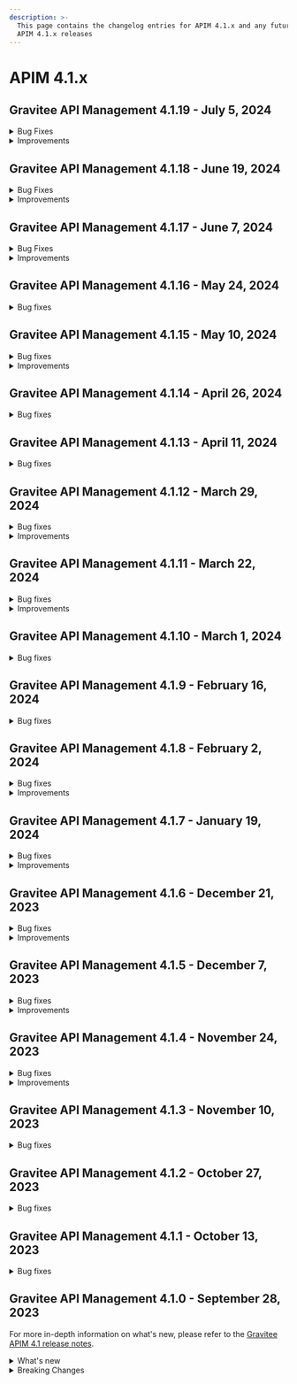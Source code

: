 ```yaml
---
description: >-
  This page contains the changelog entries for APIM 4.1.x and any future patch
  APIM 4.1.x releases
---
```


# APIM 4.1.x
 
## Gravitee API Management 4.1.19 - July 5, 2024
<details>

<summary>Bug Fixes</summary>

**Gateway**

* 500 Internal server error when logs enabled [#9719](https://github.com/gravitee-io/issues/issues/9719)
* Enabled Logging with condition does not work properly [#9756](https://github.com/gravitee-io/issues/issues/9756)
* Upgrade to gio 4.4.0 corrupts API Keys [#9834](https://github.com/gravitee-io/issues/issues/9834)
* Add Base64 class in Expression Language whitelist [#9850](https://github.com/gravitee-io/issues/issues/9850)

**Management API**

* Override an email template with multiple REST API [#9445](https://github.com/gravitee-io/issues/issues/9445)
* Cannot Create Local User (no email to set password) [#9680](https://github.com/gravitee-io/issues/issues/9680)
* Error in Gravitee OpenAPI spec [#9711](https://github.com/gravitee-io/issues/issues/9711)
* Endpoint's target url can be saved with a space or tab [#9791](https://github.com/gravitee-io/issues/issues/9791)
* Unable delete existing PAT tokens [#9801](https://github.com/gravitee-io/issues/issues/9801)
* Error on platform analytics and logs screens when too many applications and/or APIs [#9823](https://github.com/gravitee-io/issues/issues/9823)

**Console**

* Correct API properties Expression Language for v4 APIs [#9694](https://github.com/gravitee-io/issues/issues/9694)
* When updating a service account email through API, no mail validation is performed [#9709](https://github.com/gravitee-io/issues/issues/9709)
* Unable to Add or Remove Context Path Segments for a v4 API [#9716](https://github.com/gravitee-io/issues/issues/9716)
* Enabled Logging with condition does not work properly [#9756](https://github.com/gravitee-io/issues/issues/9756)
* Cannot subscribe to API plans via the web [#9758](https://github.com/gravitee-io/issues/issues/9758)
* Cannot Save Dashboard Updates in UI [#9771](https://github.com/gravitee-io/issues/issues/9771)
* Unable to Add Members to Group During Group Creation [#9783](https://github.com/gravitee-io/issues/issues/9783)
* Endpoint's target url can be saved with a space or tab [#9791](https://github.com/gravitee-io/issues/issues/9791)
* In some cases it is difficult to view the configuration in the history menu. [#9800](https://github.com/gravitee-io/issues/issues/9800)
* Policy - losing focus when opening documentation [#9802](https://github.com/gravitee-io/issues/issues/9802)
* Dashboard widget not working  [#9820](https://github.com/gravitee-io/issues/issues/9820)
* Client Id not saved between Security section and subscriptions during application creation [#9828](https://github.com/gravitee-io/issues/issues/9828)
* JSON to XML policy does not work with default configuration for V4 proxy APIs [#9833](https://github.com/gravitee-io/issues/issues/9833)

**Other**

* \[gravitee-policy-ipfiltering] CIDR block /32 (single IP) not working in the IP Filtering Policy [#9602](https://github.com/gravitee-io/issues/issues/9602)
* \[gravitee-resource-oauth2-provider-keycloak] Update of 'gravitee-resource-oauth2-provider-keycloak' Plugin [#9628](https://github.com/gravitee-io/issues/issues/9628)
* \[gravitee-policy-jwt] 500 error on jwt plan with GATEWAY_KEYS when using  "Emulate v4 engine" [#9693](https://github.com/gravitee-io/issues/issues/9693)
* \[MongoDb] Upgraders should use prefix for collection names [#9807](https://github.com/gravitee-io/issues/issues/9807)

</details>

<details>

<summary>Improvements</summary>

**Management API**

* PrimaryOwner not given in list of APIs [#9678](https://github.com/gravitee-io/issues/issues/9678)
* The name of API/Application/Plan is not given in list of API's subscriptions [#9679](https://github.com/gravitee-io/issues/issues/9679)
* Improve API synchronization state computation [#9852](https://github.com/gravitee-io/issues/issues/9852)

**Other**

* \[gravitee-policy-aws-lambda] Allow to dynamically configure AWS policy credentials [#9444](https://github.com/gravitee-io/issues/issues/9444)

</details>


 
## Gravitee API Management 4.1.18 - June 19, 2024
<details>

<summary>Bug Fixes</summary>

**Console**

* Filter on 208 status code not available [#9784](https://github.com/gravitee-io/issues/issues/9784)

**Portal**

* Documentation too slow [#9788](https://github.com/gravitee-io/issues/issues/9788)

**Helm Charts**

* Improve the ingress configuration to redirect HTTPS [#9710](https://github.com/gravitee-io/issues/issues/9710)

**Other**

* \[gravitee-endpoint-kafka] Kafka sender options customization not taken into account [#9656](https://github.com/gravitee-io/issues/issues/9656)
* \[gravitee-policy-json-validation] v4 Policy Studio UI doesn't support multi-line values [#9799](https://github.com/gravitee-io/issues/issues/9799)

</details>

<details>

<summary>Improvements</summary>

**Other**

* \[gravitee-entrypoint-webhook] Support 500 responses for DLQ : add client_id and errors stack in the message sent to DLQ [#9740](https://github.com/gravitee-io/issues/issues/9740)
* \[gravitee-endpoint-kafka] Add a option on kafka endpoint to remove Confluent Wire format header [#9795](https://github.com/gravitee-io/issues/issues/9795)

</details>


 
## Gravitee API Management 4.1.17 - June 7, 2024
<details>

<summary>Bug Fixes</summary>

**Gateway**

* Error in the gateway when upgrading connection from http1.1 to http2 [#9757](https://github.com/gravitee-io/issues/issues/9757)
* Socket.io disconnect/reconnect latency [#9766](https://github.com/gravitee-io/issues/issues/9766)

**Management API**

* Gitlab fetcher CronSequenceGenerator deprecation [#9733](https://github.com/gravitee-io/issues/issues/9733)
* Inheritance of a V2 API endpoint configuration is not set when importing an OpenAPI spec [#9775](https://github.com/gravitee-io/issues/issues/9775)

</details>

<details>

<summary>Improvements</summary>

**Other**

* \[gravitee-policy-groovy] Have access to the binary value of a message content [#9767](https://github.com/gravitee-io/issues/issues/9767)

</details>



## Gravitee API Management 4.1.16 - May 24, 2024

<details>

<summary>Bug fixes</summary>

**Gateway**

* Gateway monitoring page has no data [#9677](https://github.com/gravitee-io/issues/issues/9677)
* The Assign Content policy seems to be broken when using with Retry policy [#9737](https://github.com/gravitee-io/issues/issues/9737)

**Management API**

* Logs mismatched between environments [#9599](https://github.com/gravitee-io/issues/issues/9599)
* Incompatible QoS between entrypoints and endpoints [#9608](https://github.com/gravitee-io/issues/issues/9608)
* Unable to Search Users by Company Name and Country in Users API [#9702](https://github.com/gravitee-io/issues/issues/9702)

**Console**

* Incompatible QoS between entrypoints and endpoints [#9608](https://github.com/gravitee-io/issues/issues/9608)

</details>

## Gravitee API Management 4.1.15 - May 10, 2024

<details>

<summary>Bug fixes</summary>

**Management API**

* Portal global API search is returning a 500 "maxClauseCount is set to 1024" [#9730](https://github.com/gravitee-io/issues/issues/9730)

**Other**

* \[gravitee-policy-ratelimit] Thread Blocked on AsyncRateLimitRepository [#9717](https://github.com/gravitee-io/issues/issues/9717)

</details>

<details>

<summary>Improvements</summary>

**Helm Charts**

* Enhance the experience of deploying Gateway with Redis SSL using Helm Chart [#9726](https://github.com/gravitee-io/issues/issues/9726)

**Other**

* \[gravitee-entrypoint-webhook] Support 500 responses for DLQ [#9722](https://github.com/gravitee-io/issues/issues/9722)

</details>

## Gravitee API Management 4.1.14 - April 26, 2024

<details>

<summary>Bug fixes</summary>

**Management API**

* Error in OpenApi spec [#9665](https://github.com/gravitee-io/issues/issues/9665)
* Unable to update the service account email through API [#9682](https://github.com/gravitee-io/issues/issues/9682)

**Console**

* Cannot create Backend-to-Backend Application from UI Console [#9636](https://github.com/gravitee-io/issues/issues/9636)

**Portal**

* Problem of swagger interpretation with redocly [#9673](https://github.com/gravitee-io/issues/issues/9673)

**Other**

* \[gravitee-policy-cache] Cache Policy Always Caches the First Response [#9534](https://github.com/gravitee-io/issues/issues/9534)
* \[gravitee-policy-cache] Cache Policy Does Not Correctly Return Images [#9585](https://github.com/gravitee-io/issues/issues/9585)
* \[gravitee-policy-cache] Time to live setting not working [#9692](https://github.com/gravitee-io/issues/issues/9692)

</details>

## Gravitee API Management 4.1.13 - April 11, 2024

<details>

<summary>Bug fixes</summary>

**Gateway**

* Secret Provider Setup [#9586](https://github.com/gravitee-io/issues/issues/9586)
* 431 (Request Header Fields Too Large) when submitting large JWT to gRPC API [#9652](https://github.com/gravitee-io/issues/issues/9652)

**Management API**

* Installation collection can have more than one entry [#9641](https://github.com/gravitee-io/issues/issues/9641)

**Console**

* Performance issue with the analytics dashboard [#9658](https://github.com/gravitee-io/issues/issues/9658)

**Portal**

* Cannot Scroll in Markdown Documents [#9634](https://github.com/gravitee-io/issues/issues/9634)
* Showing Gravitee.io in Dev Portal browser tab only while the page loads [#9663](https://github.com/gravitee-io/issues/issues/9663)

**Other**

* Fail to enable the service on SUSE [#9501](https://github.com/gravitee-io/issues/issues/9501)
* Upgrade 3.20.22 to 4.2.2 - File report missing node metrics [#9589](https://github.com/gravitee-io/issues/issues/9589)
* \[gravitee-policy-cache] Concurrency issue with v4 emulation engine [#9635](https://github.com/gravitee-io/issues/issues/9635)
* \[gravitee-resource-auth-provider-http] Timeout when body parsing is failing [#9640](https://github.com/gravitee-io/issues/issues/9640)
* API List showing type as "Undefined" for v4 APIs in Postgres env [#9643](https://github.com/gravitee-io/issues/issues/9643)
* Authentication Provider table column too small [#9664](https://github.com/gravitee-io/issues/issues/9664)

</details>

## Gravitee API Management 4.1.12 - March 29, 2024

<details>

<summary>Bug fixes</summary>

**Management API**

* Update import remove all members when a group is defined as a PO [#9596](https://github.com/gravitee-io/issues/issues/9596)
* Gravitee 4.2 OpenAPI issues [#9632](https://github.com/gravitee-io/issues/issues/9632)

**Other**

* \[gravitee-policy-ipfiltering] DNS Lookup fails with some DNS servers [#9592](https://github.com/gravitee-io/issues/issues/9592)
* \[gravitee-resource-auth-provider-http] Timeout when authentication condition is failing [#9611](https://github.com/gravitee-io/issues/issues/9611)
* Liquibase changelog 4.0.20-dashboards adding NOT NULL column without default value [#9626](https://github.com/gravitee-io/issues/issues/9626)
* APIM DashboardTypeUpgrader raises an error when used with DocumentDB [#9631](https://github.com/gravitee-io/issues/issues/9631)

</details>

<details>

<summary>Improvements</summary>

**Management API**

* Allow to configure KeepAliveTimeout for HTTP endpoint [#9541](https://github.com/gravitee-io/issues/issues/9541)

</details>

## Gravitee API Management 4.1.11 - March 22, 2024

<details>

<summary>Bug fixes</summary>

**Gateway**

* Improve HealthCheck service for v2 APIs [#9543](https://github.com/gravitee-io/issues/issues/9543)

**Management API**

* Condition field in JDBC dbs is too short [#9595](https://github.com/gravitee-io/issues/issues/9595)

**Console**

* \[shared API key] API key mode not displayed on application screen [#9612](https://github.com/gravitee-io/issues/issues/9612)

**Other**

* Flow Id is lost when updating API with UI, causing it to regenerate new flow [#9597](https://github.com/gravitee-io/issues/issues/9597)
* API v4 proxy - problem with client SSL certificate

</details>

<details>

<summary>Improvements</summary>

**Portal**

* Do not allow user to change their email through the portal [#9617](https://github.com/gravitee-io/issues/issues/9617)

</details>

## Gravitee API Management 4.1.10 - March 1, 2024

<details>

<summary>Bug fixes</summary>

**Gateway**

* Override HTTP Method [#9526](https://github.com/gravitee-io/issues/issues/9526)

**Management API**

* Shared API Key Does Not Always Bind to Subscriptions When Concurrent Requests Are Made [#9502](https://github.com/gravitee-io/issues/issues/9502)
* NullPointer Exception when importing an API with group as PO and members [#9507](https://github.com/gravitee-io/issues/issues/9507)
* APIM: Creating application with "@" in name automatically converts it to "@" [#9514](https://github.com/gravitee-io/issues/issues/9514)
* API description required with POST /apis/ on mAPI v2 [#9527](https://github.com/gravitee-io/issues/issues/9527)
* Importing an API with a group as PO but no PO user in this group should not be possible [#9587](https://github.com/gravitee-io/issues/issues/9587)

**Console**

* No longer possible to compare "published" and "to deploy" status [#9491](https://github.com/gravitee-io/issues/issues/9491)
* Re: Error when clicking on top failed API in platform dashbaord [#9498](https://github.com/gravitee-io/issues/issues/9498)
* Remove last user in group shows error [#9517](https://github.com/gravitee-io/issues/issues/9517)
* \[endpoints] updating name or deleting group used as DLQ prevent updating API [#9535](https://github.com/gravitee-io/issues/issues/9535)
* \[endpoints] creating an endpoint group should display endpoint configuration [#9582](https://github.com/gravitee-io/issues/issues/9582)

**Portal**

* Documentation menu hidden [#9590](https://github.com/gravitee-io/issues/issues/9590)

</details>

## Gravitee API Management 4.1.9 - February 16, 2024

<details>

<summary>Bug fixes</summary>

**Management API**

* Excluded groups on plan are not displayed after being imported or promoted to a new environment [#9116](https://github.com/gravitee-io/issues/issues/9116)
* Private APIs on the Portal are wrongly displayed [#9513](https://github.com/gravitee-io/issues/issues/9513)
* Modifying API definition causes loss of endpoint configuration [#9520](https://github.com/gravitee-io/issues/issues/9520)

**Console**

* When validating a JWT subscription, I'm asked to customize an APIkey [#9489](https://github.com/gravitee-io/issues/issues/9489)

**Portal**

* Documentation gets encoded after deployment [#9490](https://github.com/gravitee-io/issues/issues/9490)
* Customization problems in the Developer Portal [#9495](https://github.com/gravitee-io/issues/issues/9495)
* Subscriptions Not Visible in Portal If There Is a Push Plan [#9511](https://github.com/gravitee-io/issues/issues/9511)

**Other**

* "Propagate client Accept-Encoding header" option missing in V4 [#9475](https://github.com/gravitee-io/issues/issues/9475)
* \[policy-request-validation] Un-required OpenAPI fields added as required in Validate Request policy [#9509](https://github.com/gravitee-io/issues/issues/9509)

</details>

## Gravitee API Management 4.1.8 - February 2, 2024

<details>

<summary>Bug fixes</summary>

**Gateway**

* Unable to populate attributes using the Assign Attributes policy due to enabled v4 Engine [#9420](https://github.com/gravitee-io/issues/issues/9420)
* Conditional logging [#9486](https://github.com/gravitee-io/issues/issues/9486)
* Timeout when connecting to WebSocket API using header Connection:Upgrade,Keep-Alive [#9487](https://github.com/gravitee-io/issues/issues/9487)

</details>

<details>

<summary>Improvements</summary>

**Gateway**

* Add API ID in healthcheck logs [#9493](https://github.com/gravitee-io/issues/issues/9493)

</details>

## Gravitee API Management 4.1.7 - January 19, 2024

<details>

<summary>Bug fixes</summary>

**Gateway**

* Sometimes path-mapping is not working [#9450](https://github.com/gravitee-io/issues/issues/9450)
* Management API does not encode a value in the URL used in a pipe [#9461](https://github.com/gravitee-io/issues/issues/9461)
* gRPC backend received unexpected headers [#9463](https://github.com/gravitee-io/issues/issues/9463)

**Management API**

* Unable to switch to gRPC endpoint type from the Console UI [#9456](https://github.com/gravitee-io/issues/issues/9456)
* Updating an API reset the gRPC type of the endpoint [#9464](https://github.com/gravitee-io/issues/issues/9464)
* Can't create 2 virtualhosts having the same path but different host [#9466](https://github.com/gravitee-io/issues/issues/9466)

**Console**

* Can't create 2 virtualhosts having the same path but different host [#9466](https://github.com/gravitee-io/issues/issues/9466)
* Navigation in a multi-environments console is messed up [#9467](https://github.com/gravitee-io/issues/issues/9467)

**Portal**

* Docs not loaded instantly [#9452](https://github.com/gravitee-io/issues/issues/9452)

**Helm Charts**

* Backward incompatibility during Helm upgrade with old `values.yml` [#9446](https://github.com/gravitee-io/issues/issues/9446)

</details>

<details>

<summary>Improvements</summary>

**Gateway**

* Access request host property in Expression Language [#9453](https://github.com/gravitee-io/issues/issues/9453)

</details>

## Gravitee API Management 4.1.6 - December 21, 2023

<details>

<summary>Bug fixes</summary>

**Gateway**

* Healthcheck service never stopped when using Service Discovery [#9437](https://github.com/gravitee-io/issues/issues/9437)

**Management API**

* API Does Not Deploy if a Common Flow Exists with Multiple Entrypoints Selected [#9415](https://github.com/gravitee-io/issues/issues/9415)
* Cannot delete API with too many events [#9439](https://github.com/gravitee-io/issues/issues/9439)

**Console**

* Inconsistency on "Inheritance" flag for endpoints/groups between frontend and backend [#9407](https://github.com/gravitee-io/issues/issues/9407)
* Flow Name Display Does Not Match Gateway Behavior [#9416](https://github.com/gravitee-io/issues/issues/9416)
* Log view too wide [#9429](https://github.com/gravitee-io/issues/issues/9429)

**Portal**

* Tickets Inaccessible When an API with Open Tickets Is Deleted [#9422](https://github.com/gravitee-io/issues/issues/9422)
* Cannot Scroll in Markdown Documentation in Portal [#9424](https://github.com/gravitee-io/issues/issues/9424)
* Synchronization inconsistency on ALL APIs page on Portal [#9432](https://github.com/gravitee-io/issues/issues/9432)
* Sign up doesn't work anymore [#9440](https://github.com/gravitee-io/issues/issues/9440)

**Other**

* Make some non-migrated policies available on REQUEST phase for message APIs [#9430](https://github.com/gravitee-io/issues/issues/9430)

</details>

<details>

<summary>Improvements</summary>

**Other**

* \[JDBC] Improve Flows loading [#9436](https://github.com/gravitee-io/issues/issues/9436)

</details>

## Gravitee API Management 4.1.5 - December 7, 2023

<details>

<summary>Bug fixes</summary>

**Gateway**

* EL: Request's local address is evaluated in place of remote address [#9408](https://github.com/gravitee-io/issues/issues/9408)

**Management API**

* Can't stop a deprecated API [#9406](https://github.com/gravitee-io/issues/issues/9406)

**Console**

* Deploy banner not displayed when updating details of a plan [#9380](https://github.com/gravitee-io/issues/issues/9380)
* Error in Swagger documentation both in Portal and Console [#9391](https://github.com/gravitee-io/issues/issues/9391)
* Bad management of required file in OpenAPI [#9414](https://github.com/gravitee-io/issues/issues/9414)

**Portal**

* Error in Swagger documentation both in Portal and Console [#9391](https://github.com/gravitee-io/issues/issues/9391)

**Helm Charts**

* Alert Engine: System mail notification [#9402](https://github.com/gravitee-io/issues/issues/9402)
* License deleted after Helm upgrade [#9411](https://github.com/gravitee-io/issues/issues/9411)

**Other**

* Transform Query Parameters policy [#9383](https://github.com/gravitee-io/issues/issues/9383)

</details>

<details>

<summary>Improvements</summary>

**Management API**

* Add a resource in management API v1 to fetch API subscribers with pagination info [#9410](https://github.com/gravitee-io/issues/issues/9410)

**Portal**

* Update chore dependencies of Gravitee Portal [#9418](https://github.com/gravitee-io/issues/issues/9418)

</details>

## Gravitee API Management 4.1.4 - November 24, 2023

<details>

<summary>Bug fixes</summary>

**Management API**

* Application `api_key_mode` is automatically and incorrectly set to EXCLUSIVE mode without owner consent [#9348](https://github.com/gravitee-io/issues/issues/9348)
* Environment rights: API "update" right is not enough to edit the entrypoint [#9372](https://github.com/gravitee-io/issues/issues/9372)
* APIM: Flows table / name column / extend column size [#9377](https://github.com/gravitee-io/issues/issues/9377)
* Cannot Import API Definition with Automatic Group Association [#9385](https://github.com/gravitee-io/issues/issues/9385)

**Console**

* API subscription fails with insufficient rights error [#9341](https://github.com/gravitee-io/issues/issues/9341)
* History not available if too many deployments [#9359](https://github.com/gravitee-io/issues/issues/9359)
* APIM Console doc links point to old documentation site [#9386](https://github.com/gravitee-io/issues/issues/9386)

**Portal**

* API subscription fails with insufficient rights error [#9341](https://github.com/gravitee-io/issues/issues/9341)
* The "All rights reserved" mention on Portal is using an old date [#9384](https://github.com/gravitee-io/issues/issues/9384)

**Other**

* Configuration files are being overwritten during Yum update [#9368](https://github.com/gravitee-io/issues/issues/9368)
* Transform Headers policy should be case insensitive [#9378](https://github.com/gravitee-io/issues/issues/9378)
* Generate JWT policy Key Resolver wrong value [#9389](https://github.com/gravitee-io/issues/issues/9389)
* OAuth2 introspection and userinfo should send a 503 when technical exception instead of 401 [#9390](https://github.com/gravitee-io/issues/issues/9390)

</details>

<details>

<summary>Improvements</summary>

**Gateway**

* Health Check: Allow to use response time in assertion [#9388](https://github.com/gravitee-io/issues/issues/9388)

**Helm Charts**

* Allow to configure Gateway timeouts in the Helm Chart [#9392](https://github.com/gravitee-io/issues/issues/9392)

</details>

## Gravitee API Management 4.1.3 - November 10, 2023

<details>

<summary>Bug fixes</summary>

**Gateway**

* Gateways not able to send bulk index data to ES8 [#9361](https://github.com/gravitee-io/issues/issues/9361)
* When using push plan there is no log when subscription Webhook ends in error [#9363](https://github.com/gravitee-io/issues/issues/9363)

**Management API**

* Email related to closed, paused, and resumed subscription of API\_KEY plan are sent with an empty body [#9355](https://github.com/gravitee-io/issues/issues/9355)
* JDBC deadlocks on Command table when running multiple Management APIs [#9356](https://github.com/gravitee-io/issues/issues/9356)
* Error running `graviteeio-apim-rest-api-4.1.2` [#9360](https://github.com/gravitee-io/issues/issues/9360)
* Unable to access Alerts screen when there are millions of AlertEvents [#9362](https://github.com/gravitee-io/issues/issues/9362)
* Unable to deploy an API with a huge API definition and a lot of existing deployments [#9364](https://github.com/gravitee-io/issues/issues/9364)
* Security: Enforce password policy for users [#9374](https://github.com/gravitee-io/issues/issues/9374)

**Other**

* GKO: API state does not get updated [#9338](https://github.com/gravitee-io/issues/issues/9338)
* \[RabbitMQ] message not logged when Rabbit's message does not define correlationId [#9353](https://github.com/gravitee-io/issues/issues/9353)
* Groovy policy with On-request script not working in v4 engine emulation mode [#9367](https://github.com/gravitee-io/issues/issues/9367)
* Generate JWT not working with APIM 4.x [#9371](https://github.com/gravitee-io/issues/issues/9371)
* Missing “generate JWT policy” on a v4 message API entrypoint Request phase [#9373](https://github.com/gravitee-io/issues/issues/9373)

</details>

## Gravitee API Management 4.1.2 - October 27, 2023

<details>

<summary>Bug fixes</summary>

**Management API**

* Can't create Backend-to-Backend applications [#9157](https://github.com/gravitee-io/issues/issues/9157)
* Can't assign a group to a Backend-to-Backend application [#9158](https://github.com/gravitee-io/issues/issues/9158)
* Invalid CORS Allow Origin Can Be Imported To Create New API [#9212](https://github.com/gravitee-io/issues/issues/9212)
* Unable to create custom email notification template [#9284](https://github.com/gravitee-io/issues/issues/9284)
* Attached Media is lost when the API Documentation is renamed [#9285](https://github.com/gravitee-io/issues/issues/9285)
* User email address policy treats valid email address as invalid [#9293](https://github.com/gravitee-io/issues/issues/9293)
* Endpoint Configuration Resets to Default after Redeployment [#9296](https://github.com/gravitee-io/issues/issues/9296)
* Alert template not automatically applied to new APIs [#9323](https://github.com/gravitee-io/issues/issues/9323)
* Unable to import OpenAPI spec with unused `variables` in `servers` definition [#9329](https://github.com/gravitee-io/issues/issues/9329)
* User with quotes in last name isn't properly sanitized [#9336](https://github.com/gravitee-io/issues/issues/9336)
* Listening Hosts are mandatory in Virtual Hosts mode [#9343](https://github.com/gravitee-io/issues/issues/9343)
* The OpenAPI schema to close a plan has incorrect response code [#9351](https://github.com/gravitee-io/issues/issues/9351)

**Console**

* Unable to Update API with Open API YAML File [#9202](https://github.com/gravitee-io/issues/issues/9202)
* Unable to edit flows once saved with an invalid configuration [#9274](https://github.com/gravitee-io/issues/issues/9274)
* No Backend-to-Backend application type available [#9334](https://github.com/gravitee-io/issues/issues/9334)

**Portal**

* Custom wide logo is too small in the Portal header [#9337](https://github.com/gravitee-io/issues/issues/9337)

**Other**

* IP Filtering policy blacklist does not work if there is a space in the IP address [#9083](https://github.com/gravitee-io/issues/issues/9083)
* Domain name (host) in whitelist does not work in IP Filtering policy [#9198](https://github.com/gravitee-io/issues/issues/9198)
* JWS policy doesn't work with Java 17 [#9211](https://github.com/gravitee-io/issues/issues/9211)
* Data Logging Masking policy [#9215](https://github.com/gravitee-io/issues/issues/9215)
* Jaeger not working with APIM 4+ [#9331](https://github.com/gravitee-io/issues/issues/9331)
* Quotify the namespace defined in ServiceAccount to avoid errors [#9345](https://github.com/gravitee-io/issues/issues/9345)

</details>

## Gravitee API Management 4.1.1 - October 13, 2023

<details>

<summary>Bug fixes</summary>

**Gateway**

* Health check doesn't support endpoint with EL [#8700](https://github.com/gravitee-io/issues/issues/8700)
* `resource-filtering` policy does not work with debug mode [#9267](https://github.com/gravitee-io/issues/issues/9267)
* Gateways take proxy configuration but should not [#9278](https://github.com/gravitee-io/issues/issues/9278)

**Management API**

* Emails related to closed, paused, and resumed subscription of PUSH plan are not sent [#9281](https://github.com/gravitee-io/issues/issues/9281)
* Unable to update health checks on endpoints with REST API v2 [#9283](https://github.com/gravitee-io/issues/issues/9283)

**Console**

* "Configure logging mode" link not working [#9213](https://github.com/gravitee-io/issues/issues/9213)
* "Add members" button does not work for group admin [#9241](https://github.com/gravitee-io/issues/issues/9241)
* Unable to remove expiration date of an API Key [#9248](https://github.com/gravitee-io/issues/issues/9248)
* Non-admin users can't see API Keys of APIs they created [#9268](https://github.com/gravitee-io/issues/issues/9268)
* Console: Add date time picker instead of only date for subscription date field [#9271](https://github.com/gravitee-io/issues/issues/9271)
* Log Content Not Visible in V2 API Logs [#9290](https://github.com/gravitee-io/issues/issues/9290)

**Other**

* User claim in OAuth2 resource is ignored [#9168](https://github.com/gravitee-io/issues/issues/9168)
* Typo in the documentation of `cache-policy` [#9262](https://github.com/gravitee-io/issues/issues/9262)

</details>

## Gravitee API Management 4.1.0 - September 28, 2023

For more in-depth information on what's new, please refer to the [Gravitee APIM 4.1 release notes](../release-notes/apim-4.1.md).

<details>

<summary>What's new</summary>

**Installing APIM on Kubernetes**

* Helm Chart configuration now supports DB-less mode

**v4 API Configuration**

* Webhook entrypoint configuration supports Dead Letter Queue
* Enhanced single endpoint and endpoint group management
* Default single endpoint and endpoint group settings inheritance to streamline configuration
* Enhancements to user and group access, including transfer of ownership

**Creating v4 APIs**

* A v4 API can be created by importing an existing Gravitee v4 API definition in JSON format
* v4 API duplication is now supported

**Logging**

* Comprehensive connection logs to analyze the usage of v4 message APIs
* Customizable data capture and message content details

</details>

<details>

<summary>Breaking Changes</summary>

No breaking changes

</details>
